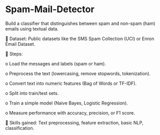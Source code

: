# Spam-Mail-Detector
Build a classifier that distinguishes between spam and non-spam (ham) emails using textual data.

 Dataset: 
Public datasets like the SMS Spam Collection (UCI) or Enron Email Dataset.

 Steps:

o Load the messages and labels (spam or ham).

o Preprocess the text (lowercasing, remove stopwords, tokenization).

o Convert text into numeric features (Bag of Words or TF-IDF).

o Split into train/test sets.

o Train a simple model (Naive Bayes, Logistic Regression).

o Measure performance with accuracy, precision, or F1 score.

 Skills gained: Text preprocessing, feature extraction, basic NLP, classification.

